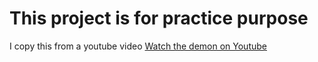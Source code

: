 # This project is for practice purpose

I copy this from a youtube video [Watch the demon on Youtube](https://www.youtube.com/watch?v=opJgMj1IUrc&t=2325s)

